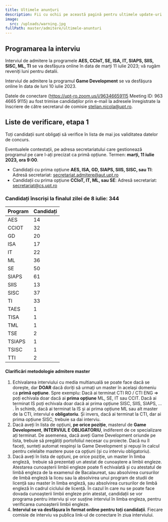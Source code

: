 ```yaml
---
title: Ultimele anunțuri
description: Fii cu ochii pe această pagină pentru ultimele update-uri!
image:
  src: /uploads/warning.jpg
fullPath: master/admitere/ultimele-anunturi
---
```

## Programarea la interviu

Interviul de admitere la programele **AES, CCIoT, SE, ISA, IT, SIAPS, SIIS, SISC, ML, TI** se va desfășura online în data de marți 11 iulie 2023; vă rugăm reveniți luni pentru detalii.

Interviul de admitere la programul **Game Development** se va desfășura online în data de luni 10 iulie 2023.

<Attachment label="Programare interviu Game Development, luni 12 iulie" file="/uploads/programare-gd-20230710.pdf"></Attachment>

Datele de conectare (https://upt-ro.zoom.us/j/96346659115 Meeting ID: 963 4665 9115) au fost trimise candidaților prin e-mail la adresele înregistrate la înscriere de către secretarul de comisie stelian.nicola@upt.ro.

## Liste de verificare, etapa 1

Toți candidații sunt obligați să verifice în lista de mai jos validitatea datelor de concurs.

<Attachment label="Liste de verificare Enroll" file="/uploads/6m-liste-verificare-20230709.pdf"></Attachment>

Eventualele contestații, pe adresa secretariatului care gestionează programul pe care l-ați precizat ca primă opțiune. Termen: **marți, 11 iulie 2023, ora 9:00**. 

* Candidații cu prima opțiune **AES, ISA, GD, SIAPS, SIIS, SISC, sau TI**:
  Adresă secretariat: secretariat.admitere@aut.upt.ro
* Candidații cu prima opțiune **CCIoT, IT, ML, sau SE**:
  Adresă secretariat: secretariat@cs.upt.ro

### Candidați înscriși la finalul zilei de 8 iulie: 344

| **Program** | **Candidați** |
| ----------- | ------------- |
| AES         | 14            |
| CCIOT       | 32            |
| GD          | 20            |
| ISA         | 17            |
| IT          | 22            |
| ML          | 36            |
| SE          | 50            |
| SIAPS       | 61            |
| SIIS        | 13            |
| SISC        | 37            |
| TI          | 33            |
| TAES        | 1             |
| TISA        | 1             |
| TML         | 1             |
| TSE         | 2             |
| TSIAPS      | 1             |
| TSISC       | 1             |
| TTI         | 2             |

<Block color="green">

#### **Clarificări metodologie admitere master**

1. Echivalarea interviului cu media multianuală se poate face dacă se dorește, dar **DOAR** dacă doriți să urmați un master în același domeniu ca **primă opțiune**. Spre exemplu: Dacă ai terminat CTI RO / CTI ENG => poți echivala doar dacă ai **prima opțiune** ML, SE, IT sau CCIT. Dacă ai terminat IS poți echivala doar dacă ai prima opțiune SISC, SIIS, SIAPS, ... . În schimb, dacă ai terminat la IS și ai prima opțiune ML sau alt master de la CTI, interviul e **obligatoriu**. Și invers, dacă ai terminat la CTI, dar ai prima opțiune SISC, trebuie sa dai interviu.
2. Dacă aveți în lista de opțiuni, **pe orice poziție**, masterul de **Game Development**, **INTERVIUL E OBLIGATORIU**, indiferent de ce specializare ați terminat. De asemenea, dacă aveți Game Development oriunde pe lista, trebuie să pregătiți portofoliul necesar cu proiecte. Dacă nu îl faceți, sunteți automat respinși la Game Development și repuși în calcul pentru celelalte mastere puse ca opțiuni (și cu interviu obligatoriu).
3. Dacă aveți în lista de opțiuni, pe orice poziție, un master în limba engleză,  trebuie să prezentați un atestat de cunoaștere a limbii engleze. Atestarea cunoașterii limbii engleze poate fi echivalată și cu atestatul de limbă engleza de la examenul de Bacalaureat, sau absolvirea cursurilor de limbă engleză la liceu sau la absolvirea unui program de studii de licență sau master în limba engleză, sau absolvirea cursurilor de limbă engleză în cadrul ciclului de licență. În cazul în care nu se poate face dovada cunoașterii limbii engleze prin atestat, candidații se vor programa pentru interviu și vor susține interviul în limba engleza, pentru verificarea cunoașterii limbii engleze.
4. **Interviul se va desfășura în format online pentru toți candidații**. Fiecare comisie de interviu va publica link-ul de conectare în ziua interviului.